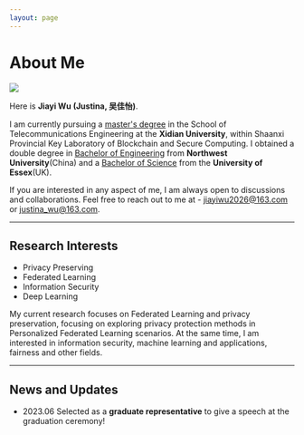 ```yaml
---
layout: page
---
```


# About Me

<img src="jiayiwu.jpg" class="floatpic">

Here is **Jiayi Wu (Justina, 吴佳怡)**.<br>

I am currently pursuing a <u>master's degree</u> in the School of Telecommunications Engineering at the **Xidian University**, within Shaanxi Provincial Key Laboratory of Blockchain and Secure Computing. I obtained a double degree in <u>Bachelor of Engineering</u> from **Northwest University**(China) and a <u>Bachelor of Science</u> from the **University of Essex**(UK).

If you are interested in any aspect of me, I am always open to discussions and collaborations. Feel free to reach out to me at - jiayiwu2026@163.com or justina_wu@163.com.

<!-- **<font color="#990000">I am actively seeking a PhD position for 2026 Fall admission. If you have any information, please contact me. Thank you!</font>** -->

---

## Research Interests

- Privacy Preserving
- Federated Learning
- Information Security
- Deep Learning

My current research focuses on Federated Learning and privacy preservation, focusing on exploring privacy protection methods in Personalized Federated Learning scenarios. At the same time, I am interested in information security, machine learning and applications, fairness and other fields.

---

## News and Updates

- 2023.06 Selected as a **graduate representative** to give a speech at the graduation ceremony!

<br>

